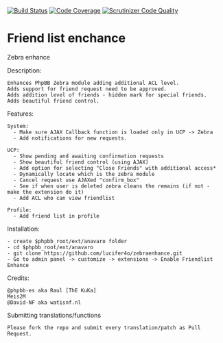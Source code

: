 [![Build Status](https://travis-ci.org/satanasov/zebraenhance.svg?branch=master)](https://travis-ci.org/satanasov/zebraenhance) [![Code Coverage](https://scrutinizer-ci.com/g/satanasov/zebraenhance/badges/coverage.png?b=master)](https://scrutinizer-ci.com/g/satanasov/zebraenhance/?branch=master)  [![Scrutinizer Code Quality](https://scrutinizer-ci.com/g/satanasov/zebraenhance/badges/quality-score.png?b=master)](https://scrutinizer-ci.com/g/satanasov/zebraenhance/?branch=master)

Friend list enchance
============

Zebra enhance

  Description:

    Enhances PhpBB Zebra module adding additional ACL level.
    Adds support for friend request need to be approved.
    Adds addition level of friends - hidden mark for special friends.
    Adds beautiful friend control.

  Features:

    System:
      - Make sure AJAX Callback function is loaded only in UCP -> Zebra
      - Add notifications for new requests.

    UCP:
      - Show pending and awaiting confirmation requests
      - Show beautiful friend control (using AJAX)
      - Add option for selecting "Close Friends" with additional access*
      - Dynamically locate which is the zebra module
      - Cancel request use AJAXed "confirm_box"
      - See if when user is deleted zebra cleans the remains (if not - make the extension do it)
      - Add ACL who can view friendlist

    Profile:
      - Add friend list in profile

  Installation:

    - create $phpbb_root/ext/anavaro folder
    - cd $phpbb_root/ext/anavaro
    - git clone https://github.com/lucifer4o/zebraenhance.git
    - Go to admin panel -> customize -> extensions -> Enable Friendlist Enhance

  Credits:

    @phpbb-es aka Raul [ThE KuKa]
    Meis2M
    @David-NF aka watisnf.nl

    
  Submitting translations/functions
    
    Please fork the repo and submit every translation/patch as Pull Request.

